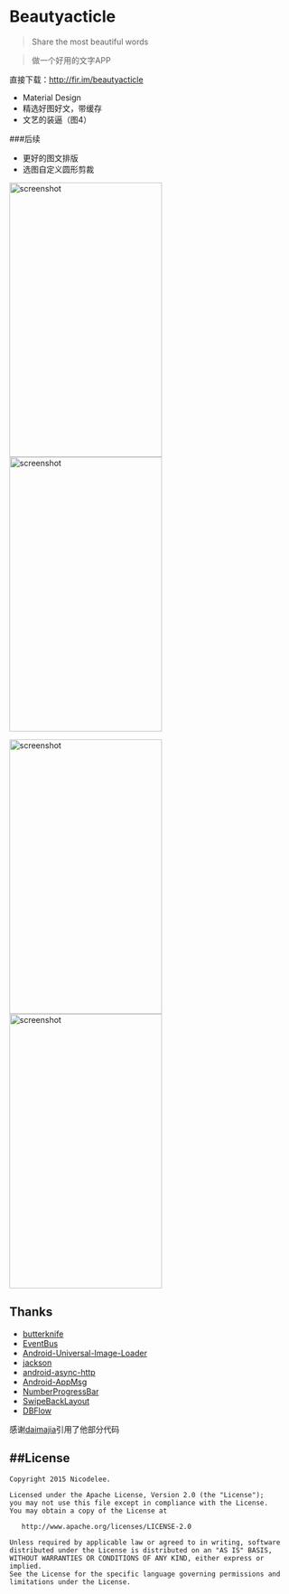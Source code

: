 # Beautyacticle
> Share the most beautiful words

> 做一个好用的文字APP

直接下载：http://fir.im/beautyacticle

- Material Design
- 精选好图好文，带缓存
- 文艺的装逼（图4）

###后续
- 更好的图文排版
- 选图自定义圆形剪裁

<img src="https://github.com/rizhilee/ResourceCloud/blob/master/Beutyacticle/screenshot/d.gif" alt="screenshot" title="screenshot" width="270" height="486" />  <img src="https://github.com/rizhilee/ResourceCloud/blob/master/Beutyacticle/screenshot/demo1.png" alt="screenshot" title="screenshot" width="270" height="486" />

<img src="https://github.com/rizhilee/ResourceCloud/blob/master/Beutyacticle/screenshot/demo2.png" alt="screenshot" title="screenshot" width="270" height="486" />  <img src="https://github.com/rizhilee/ResourceCloud/blob/master/Beutyacticle/screenshot/demo3.png" alt="screenshot" title="screenshot" width="270" height="486" />

## Thanks
- [butterknife](https://github.com/JakeWharton/butterknife)
- [EventBus](https://github.com/greenrobot/EventBus)
- [Android-Universal-Image-Loader](https://github.com/nostra13/Android-Universal-Image-Loader)
- [jackson](https://github.com/FasterXML/jackson)
- [android-async-http](https://github.com/loopj/android-async-http)
- [Android-AppMsg](https://github.com/johnkil/Android-AppMsg)
- [NumberProgressBar](https://github.com/daimajia/NumberProgressBar)
- [SwipeBackLayout](https://github.com/ikew0ng/SwipeBackLayout)
- [DBFlow](https://github.com/Raizlabs/DBFlow)


感谢[daimajia](https://github.com/daimajia)引用了他部分代码

##License
-------

```
Copyright 2015 Nicodelee.

Licensed under the Apache License, Version 2.0 (the "License");
you may not use this file except in compliance with the License.
You may obtain a copy of the License at

   http://www.apache.org/licenses/LICENSE-2.0

Unless required by applicable law or agreed to in writing, software
distributed under the License is distributed on an "AS IS" BASIS,
WITHOUT WARRANTIES OR CONDITIONS OF ANY KIND, either express or implied.
See the License for the specific language governing permissions and
limitations under the License.
```
